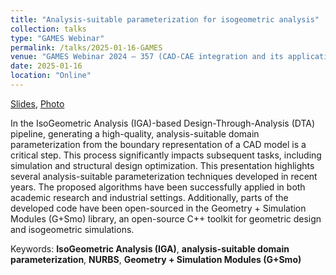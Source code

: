 ```yaml
---
title: "Analysis-suitable parameterization for isogeometric analysis"
collection: talks
type: "GAMES Webinar"
permalink: /talks/2025-01-16-GAMES
venue: "GAMES Webinar 2024 – 357 (CAD-CAE integration and its applications)"
date: 2025-01-16
location: "Online"
---
```


[Slides](../files/pdf/slides/2025-01-16-GAMES/GAMES2025-slides.pdf),
[Photo](../images/talks/2025-01-16-GAMES/GAMES20250114.PNG)

In the IsoGeometric Analysis (IGA)-based Design-Through-Analysis (DTA) pipeline, generating a high-quality, analysis-suitable domain parameterization from the boundary representation of a CAD model is a critical step. This process significantly impacts subsequent tasks, including simulation and structural design optimization. This presentation highlights several analysis-suitable parameterization techniques developed in recent years. The proposed algorithms have been successfully applied in both academic research and industrial settings. Additionally, parts of the developed code have been open-sourced in the Geometry + Simulation Modules (G+Smo) library, an open-source C++ toolkit for geometric design and isogeometric simulations.

Keywords: **IsoGeometric Analysis (IGA)**, **analysis-suitable domain parameterization**, **NURBS**, **Geometry + Simulation Modules (G+Smo)**